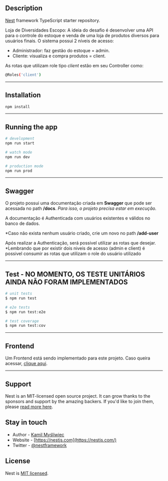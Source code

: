 ## Description

[Nest](https://github.com/nestjs/nest) framework TypeScript starter repository.

Loja de Diversidades Escopo: A ideia do desafio é desenvolver uma API para o controle do estoque e venda de uma loja de produtos diversos para usuários finais.
O sistema possui 2 níveis de acesso:

- Administrador: faz gestão do estoque = admin.
- Cliente: visualiza e compra produtos = client.

As rotas que utilizam role tipo *client* estão em seu Controller como:

```bash
@Roles('client')
```

---

## Installation

```bash
npm install
```

---

## Running the app

```bash
# development
npm run start

# watch mode
npm run dev

# production mode
npm run prod
```

---

## Swagger

O projeto possui uma documentação criada em **Swagger** que pode ser acessada no path **/docs**.
*Para isso, o projeto precisa estar em execução.*

A documentação é Authenticada com usuários existentes e válidos no banco de dados.

*Caso não exista nenhum usuário criado, crie um novo no path **/add-user**

Após realizar a Authenticação, será possivel utilizar as rotas que desejar. 
*Lembrando que por existir dois niveis de acesso (admin e client) é possivel consumir as rotas que utilizam o role do usuário utilizado

---

## Test - NO MOMENTO, OS TESTE UNITÁRIOS **AINDA** NÃO FORAM IMPLEMENTADOS

```bash
# unit tests
$ npm run test

# e2e tests
$ npm run test:e2e

# test coverage
$ npm run test:cov
```

---

## Frontend

Um Frontend está sendo implementado para este projeto. Caso queira acessar, [clique aqui](https://github.com/ssSilas/auth-frontend/tree/feat/diversity-store).

---

## Support

Nest is an MIT-licensed open source project. It can grow thanks to the sponsors and support by the amazing backers. If you'd like to join them, please [read more here](https://docs.nestjs.com/support).

## Stay in touch

- Author - [Kamil Myśliwiec](https://kamilmysliwiec.com)
- Website - [https://nestjs.com](https://nestjs.com/)
- Twitter - [@nestframework](https://twitter.com/nestframework)

## License

Nest is [MIT licensed](LICENSE).
